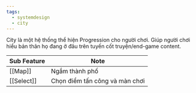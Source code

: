 ```yaml
---
tags:
  - systemdesign
  - city
---
```

City là một hệ thống thể hiện Progression cho người chơi. Giúp người chơi hiểu bản thân họ đang ở đâu trên tuyến cốt truyện/end-game content.

| Sub Feature | Note                           |
| ----------- | ------------------------------ |
| [[Map]]     | Ngắm thành phố                 |
| [[Select]]  | Chọn điểm tấn công và màn chơi |

